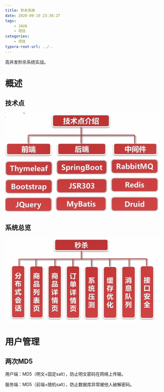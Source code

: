 ```yaml
---
title: 秒杀系统
date: 2020-09-19 23:36:27
tags: 
	- JAVA
	- 项目
categories:
	- 项目
typora-root-url: ../..
---
```


高并发秒杀系统实战。

<!--more-->

# 概述

## 技术点

![image-20200919233729150](./images/%E7%A7%92%E6%9D%80%E7%B3%BB%E7%BB%9F/image-20200919233729150.png)

## 系统总览

![image-20200919233712253](./images/%E7%A7%92%E6%9D%80%E7%B3%BB%E7%BB%9F/image-20200919233712253.png)

# 用户管理

## 两次MD5

用户端：MD5（明文+固定salt），防止明文密码在网络上传输。

服务端：MD5（前端+随机salt），防止数据库异常被他人破解密码。
